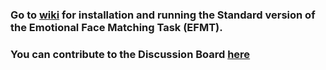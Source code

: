 ### Go to [wiki](https://github.com/Hannah-Savage/Standard_EFMT/wiki/0.-Standard-Emotional-Face-Matching-Task-(EFMT)-wiki) for installation and running the Standard version of the Emotional Face Matching Task (EFMT).

### You can contribute to the Discussion Board [here](https://github.com/Hannah-Savage/Standard_EFMT/discussions)
